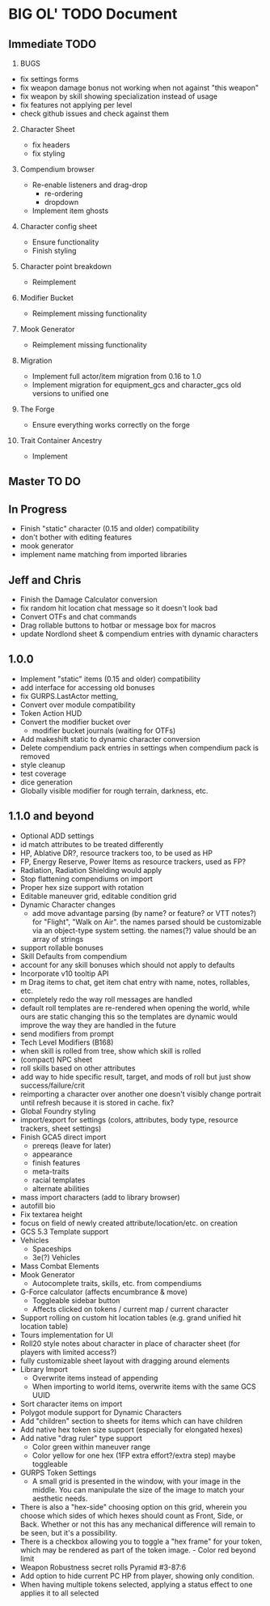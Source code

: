 # BIG OL' TODO Document

## Immediate TODO

1. BUGS

- fix settings forms
- fix weapon damage bonus not working when not against "this weapon"
- fix weapon by skill showing specialization instead of usage
- fix features not applying per level
- check github issues and check against them

2. Character Sheet

    - fix headers
    - fix styling

3. Compendium browser

    - Re-enable listeners and drag-drop
        - re-ordering
        - dropdown
    - Implement item ghosts

4. Character config sheet

    - Ensure functionality
    - Finish styling

5. Character point breakdown

    - Reimplement

6. Modifier Bucket

    - Reimplement missing functionality

7. Mook Generator

    - Reimplement missing functionality

8. Migration

    - Implement full actor/item migration from 0.16 to 1.0
    - Implement migration for equipment_gcs and character_gcs
      old versions to unified one

9. The Forge

    - Ensure everything works correctly on the forge

10. Trait Container Ancestry

    - Implement

## Master TO DO

## In Progress

- Finish "static" character (0.15 and older) compatibility
- don't bother with editing features
- mook generator
- implement name matching from imported libraries

## Jeff and Chris

- Finish the Damage Calculator conversion
- fix random hit location chat message so it doesn't look bad
- Convert OTFs and chat commands
- Drag rollable buttons to hotbar or message box for macros
- update Nordlond sheet & compendium entries with dynamic characters

## 1.0.0

- Implement "static" items (0.15 and older) compatibility
- add interface for accessing old bonuses
- fix GURPS.LastActor metting,
- Convert over module compatibility
- Token Action HUD
- Convert the modifier bucket over
  - modifier bucket journals (waiting for OTFs)
- Add makeshift static to dynamic character conversion
- Delete compendium pack entries in settings when compendium pack is removed
- style cleanup
- test coverage
- dice generation
- Globally visible modifier for rough terrain, darkness, etc.

## 1.1.0 and beyond

- Optional ADD settings
- id match attributes to be treated differently
- HP, Ablative DR?, resource trackers too, to be used as HP
- FP, Energy Reserve, Power Items as resource trackers, used as FP?
- Radiation, Radiation Shielding would apply
- Stop flattening compendiums on import
- Proper hex size support with rotation
- Editable maneuver grid, editable condition grid
- Dynamic Character changes
  - add move advantage parsing (by name? or feature? or VTT notes?) for
        "Flight", "Walk on Air".
        the names parsed should be customizable via an object-type system setting.
        the names(?) value should be an array of strings
- support rollable bonuses
- Skill Defaults from compendium
- account for any skill bonuses which should not apply to defaults
- Incorporate v10 tooltip API
- m Drag items to chat, get item chat entry with name, notes, rollables, etc.
- completely redo the way roll messages are handled
- default roll templates are re-rendered when opening the world, while ours are static
    changing this so the templates are dynamic would
    improve the way they are handled in the future
- send modifiers from prompt
- Tech Level Modifiers (B168)
- when skill is rolled from tree, show which skill is rolled
- (compact) NPC sheet
- roll skills based on other attributes
- add way to hide specific result, target, and mods of roll but just show success/failure/crit
- reimporting a character over another one doesn't visibly change
    portrait until refresh because it is stored in cache. fix?
- Global Foundry styling
- import/export for settings (colors, attributes,
    body type, resource trackers, sheet settings)
- Finish GCA5 direct import
  - prereqs (leave for later)
  - appearance
  - finish features
  - meta-traits
  - racial templates
  - alternate abilities
- mass import characters (add to library browser)
- autofill bio
- Fix textarea height
- focus on field of newly created attribute/location/etc. on creation
- GCS 5.3 Template support
- Vehicles
  - Spaceships
  - 3e(?) Vehicles
- Mass Combat Elements
- Mook Generator
  - Autocomplete traits, skills, etc. from compendiums
- G-Force calculator (affects encumbrance & move)
  - Toggleable sidebar button
  - Affects clicked on tokens / current map / current character
- Support rolling on custom hit location
    tables (e.g. grand unified hit location table)
- Tours implementation for UI
- Roll20 style notes about character in place of
    character sheet (for players with limited access?)
- fully customizable sheet layout with dragging around elements
- Library Import
  - Overwrite items instead of appending
  - When importing to world items, overwrite items with the same GCS UUID
- Sort character items on import
- Polygot module support for Dynamic Characters
- Add "children" section to sheets for items which can have children
- Add native hex token size support (especially for elongated hexes)
- Add native "drag ruler" type support
  - Color green within maneuver range
  - Color yellow for one hex (1FP extra effort?/extra step) maybe toggleable
- GURPS Token Settings
  - A small grid is presented in the window, with your image
        in the middle. You can manipulate the size of the
        image to match your aesthetic needs.
- There is also a "hex-side" choosing option on this grid,
    wherein you choose which sides of which hexes should count as Front,
    Side, or Back. Whether or not this has any mechanical
    difference will remain to be seen, but it's a possibility.
- There is a checkbox allowing you to toggle a "hex frame" for your token,
    which may be rendered as part of the token image. - Color red beyond limit
- Weapon Robustness secret rolls Pyramid #3-87:6
- Add option to hide current PC HP from player, showing only condition.
- When having multiple tokens selected,
    applying a status effect to one applies it to all selected
